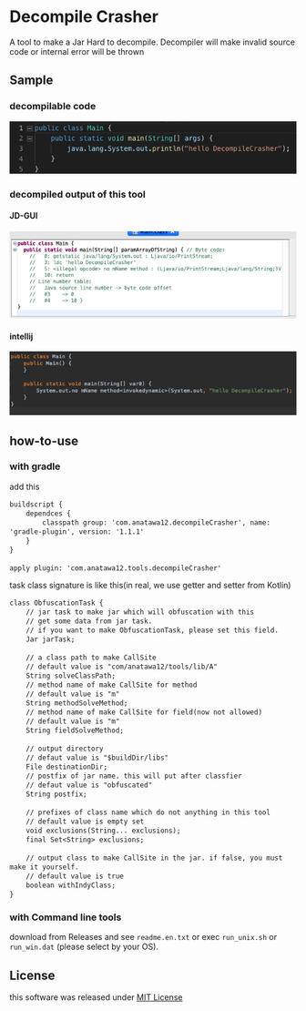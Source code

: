 # Decompile Crasher

A tool to make a Jar Hard to decompile.
Decompiler will make invalid source code or internal error will be thrown

## Sample
### decompilable code

![Main.java](readme-contents/source_vsc.png?raw=true)

### decompiled output of this tool
#### JD-GUI

![jd gui](readme-contents/jd_gui_decompile.png?raw=true)

#### intellij

![idea](readme-contents/idea_decompile.png?raw=true)

## how-to-use
### with gradle 
add this
```
buildscript {
    dependces {
        classpath group: 'com.anatawa12.decompileCrasher', name: 'gradle-plugin', version: '1.1.1'
    }
}

apply plugin: 'com.anatawa12.tools.decompileCrasher'
```
task class signature is like this(in real, we use getter and setter from Kotlin)
```
class ObfuscationTask {
    // jar task to make jar which will obfuscation with this
    // get some data from jar task.
    // if you want to make ObfuscationTask, please set this field.
    Jar jarTask;

    // a class path to make CallSite
    // default value is "com/anatawa12/tools/lib/A"
    String solveClassPath;
    // method name of make CallSite for method
    // default value is "m"
    String methodSolveMethod;
    // method name of make CallSite for field(now not allowed)
    // default value is "m"
    String fieldSolveMethod;

    // output directory
    // defaut value is "$buildDir/libs"
    File destinationDir;
    // postfix of jar name. this will put after classfier
    // defaut value is "obfuscated"
    String postfix;

    // prefixes of class name which do not anything in this tool
    // default value is empty set
    void exclusions(String... exclusions);
    final Set<String> exclusions;

    // output class to make CallSite in the jar. if false, you must make it yourself.
    // default value is true
    boolean withIndyClass;
}
```

### with Command line tools

download from Releases and see `readme.en.txt` or exec `run_unix.sh` or `run_win.dat` (please select by your OS).

## License

this software was released under [MIT License](LICENSE)
